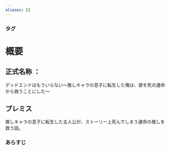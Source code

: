 ```yaml
---
aliases: []
---
```

### タグ
# 概要
## 正式名称 ：
デッドエンドはもういらない～推しキャラの息子に転生した俺は、彼を死の運命から救うことにした～
## プレミス
推しキャラの息子に転生した主人公が、ストーリー上死んでしまう運命の推しを救う話。
### あらすじ
